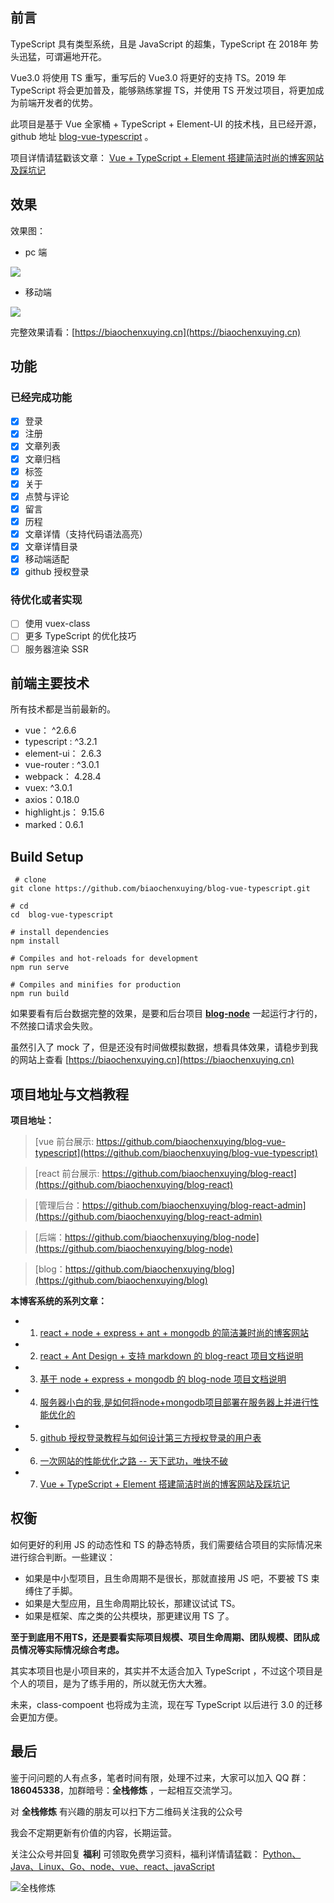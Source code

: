 
## 前言 

TypeScript 具有类型系统，且是 JavaScript 的超集，TypeScript 在 2018年 势头迅猛，可谓遍地开花。

Vue3.0 将使用 TS 重写，重写后的 Vue3.0 将更好的支持 TS。2019 年 TypeScript 将会更加普及，能够熟练掌握 TS，并使用 TS 开发过项目，将更加成为前端开发者的优势。

此项目是基于 Vue 全家桶 + TypeScript + Element-UI  的技术栈，且已经开源，github 地址 [blog-vue-typescript](https://github.com/biaochenxuying/blog-vue-typescript) 。

项目详情请猛戳该文章： [Vue + TypeScript + Element 搭建简洁时尚的博客网站及踩坑记](https://biaochenxuying.cn/articleDetail?article_id=5c9d8ce5f181945ddd6b0ffc)


## 效果

效果图：

- pc 端

![](https://upload-images.jianshu.io/upload_images/12890819-9f5f1b384a27c6ff.gif?imageMogr2/auto-orient/strip)


- 移动端

![](https://upload-images.jianshu.io/upload_images/12890819-5370ed6dfbe61051.gif?imageMogr2/auto-orient/strip)


完整效果请看：[https://biaochenxuying.cn](https://biaochenxuying.cn)


## 功能

### 已经完成功能

- [x] 登录  
- [x] 注册  
- [x] 文章列表
- [x] 文章归档
- [x] 标签  
- [x] 关于  
- [x] 点赞与评论
- [x] 留言
- [x] 历程
- [x] 文章详情（支持代码语法高亮）
- [x] 文章详情目录
- [x] 移动端适配
- [x] github 授权登录

### 待优化或者实现

- [ ] 使用 vuex-class
- [ ] 更多 TypeScript 的优化技巧
- [ ] 服务器渲染 SSR

## 前端主要技术 

所有技术都是当前最新的。

- vue： ^2.6.6
- typescript : ^3.2.1
- element-ui： 2.6.3
- vue-router : ^3.0.1
- webpack： 4.28.4
- vuex: ^3.0.1
- axios：0.18.0
- highlight.js： 9.15.6
- marked：0.6.1


## Build Setup 

``` 
 # clone
git clone https://github.com/biaochenxuying/blog-vue-typescript.git
```

```
# cd
cd  blog-vue-typescript
```

```
# install dependencies
npm install
```

```
# Compiles and hot-reloads for development
npm run serve
```

```
# Compiles and minifies for production
npm run build
```


如果要看有后台数据完整的效果，是要和后台项目  **[blog-node](https://github.com/biaochenxuying/blog-node)** 一起运行才行的，不然接口请求会失败。

虽然引入了 mock 了，但是还没有时间做模拟数据，想看具体效果，请稳步到我的网站上查看 [https://biaochenxuying.cn](https://biaochenxuying.cn)

## 项目地址与文档教程

**项目地址：**

> [vue 前台展示: https://github.com/biaochenxuying/blog-vue-typescript](https://github.com/biaochenxuying/blog-vue-typescript)

> [react 前台展示: https://github.com/biaochenxuying/blog-react](https://github.com/biaochenxuying/blog-react)

> [管理后台：https://github.com/biaochenxuying/blog-react-admin](https://github.com/biaochenxuying/blog-react-admin)

> [后端：https://github.com/biaochenxuying/blog-node](https://github.com/biaochenxuying/blog-node)

> [blog：https://github.com/biaochenxuying/blog](https://github.com/biaochenxuying/blog)

**本博客系统的系列文章：**

- 1. [react + node + express + ant + mongodb 的简洁兼时尚的博客网站](https://biaochenxuying.cn/articleDetail?article_id=5bf57a8f85e0f13af26e579b)
- 2. [react + Ant Design + 支持 markdown 的 blog-react 项目文档说明](https://biaochenxuying.cn/articleDetail?article_id=5bf6bb5e85e0f13af26e57b7)
- 3. [基于 node + express + mongodb 的 blog-node 项目文档说明](https://biaochenxuying.cn/articleDetail?article_id=5bf8c57185e0f13af26e7d0d)
- 4. [服务器小白的我,是如何将node+mongodb项目部署在服务器上并进行性能优化的](https://biaochenxuying.cn/articleDetail?article_id=5bfa728bb54f044b4f9da240)
- 5. [github 授权登录教程与如何设计第三方授权登录的用户表](https://biaochenxuying.cn/articleDetail?article_id=5c7bd34e42b55e2ecc90976d)
- 6. [一次网站的性能优化之路 -- 天下武功，唯快不破](https://biaochenxuying.cn/articleDetail?article_id=5c8ca2d3b87b8a04f1860c9a)
- 7. [Vue + TypeScript + Element 搭建简洁时尚的博客网站及踩坑记](https://biaochenxuying.cn/articleDetail?article_id=5c9d8ce5f181945ddd6b0ffc)


## 权衡

如何更好的利用 JS 的动态性和 TS 的静态特质，我们需要结合项目的实际情况来进行综合判断。一些建议：

*   如果是中小型项目，且生命周期不是很长，那就直接用 JS 吧，不要被 TS 束缚住了手脚。
*   如果是大型应用，且生命周期比较长，那建议试试 TS。
*   如果是框架、库之类的公共模块，那更建议用 TS 了。

**至于到底用不用TS，还是要看实际项目规模、项目生命周期、团队规模、团队成员情况等实际情况综合考虑。**

其实本项目也是小项目来的，其实并不太适合加入  TypeScript ，不过这个项目是个人的项目，是为了练手用的，所以就无伤大大雅。

未来，class-compoent 也将成为主流，现在写 TypeScript 以后进行 3.0 的迁移会更加方便。

## 最后

鉴于问问题的人有点多，笔者时间有限，处理不过来，大家可以加入 QQ 群：**186045338**，加群暗号：**全栈修炼** ，一起相互交流学习。

对 **全栈修炼** 有兴趣的朋友可以扫下方二维码关注我的公众号
 
我会不定期更新有价值的内容，长期运营。

关注公众号并回复 **福利** 可领取免费学习资料，福利详情请猛戳：  [Python、Java、Linux、Go、node、vue、react、javaScript](https://biaochenxuying.cn/articleDetail?article_id=5bf4ba3c245730373274df61)

![全栈修炼](https://upload-images.jianshu.io/upload_images/12890819-bce9560fec5c49ea.png?imageMogr2/auto-orient/strip%7CimageView2/2/w/1240)